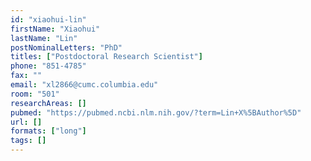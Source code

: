 ```yaml
---
id: "xiaohui-lin"
firstName: "Xiaohui"
lastName: "Lin"
postNominalLetters: "PhD"
titles: ["Postdoctoral Research Scientist"]
phone: "851-4785"
fax: ""
email: "xl2866@cumc.columbia.edu"
room: "501"
researchAreas: []
pubmed: "https://pubmed.ncbi.nlm.nih.gov/?term=Lin+X%5BAuthor%5D"
url: []
formats: ["long"]
tags: []
---
```

